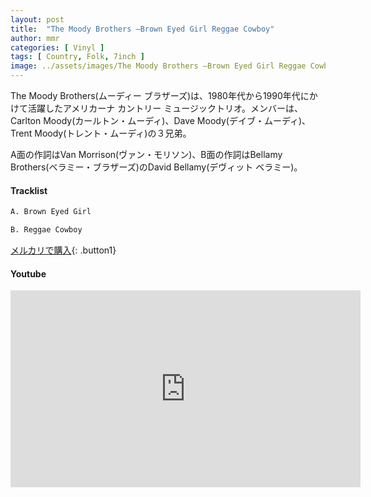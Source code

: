 ```yaml
---
layout: post
title:  "The Moody Brothers –Brown Eyed Girl Reggae Cowboy"
author: mmr
categories: [ Vinyl ]
tags: [ Country, Folk, 7inch ]
image: ../assets/images/The Moody Brothers –Brown Eyed Girl Reggae Cowboy.webp
---
```


The Moody Brothers(ムーディー ブラザーズ)は、1980年代から1990年代にかけて活躍したアメリカーナ カントリー ミュージックトリオ。メンバーは、Carlton Moody(カールトン・ムーディ)、Dave Moody(デイブ・ムーディ)、Trent Moody(トレント・ムーディ)の３兄弟。

A面の作詞はVan Morrison(ヴァン・モリソン)、B面の作詞はBellamy Brothers(ベラミー・ブラザーズ)のDavid Bellamy(デヴィット ベラミー)。

#### Tracklist
```md
A. Brown Eyed Girl

B. Reggae Cowboy
```

[メルカリで購入](https://jp.mercari.com/item/m50457570606?afid=6142608987){: .button1}

#### Youtube
<iframe width="560" height="315" src="https://www.youtube.com/embed/8-wQV5AUFFg?si=eBdayJ5RvoXEo1j8" title="YouTube video player" frameborder="0" allow="accelerometer; autoplay; clipboard-write; encrypted-media; gyroscope; picture-in-picture; web-share" referrerpolicy="strict-origin-when-cross-origin" allowfullscreen></iframe>